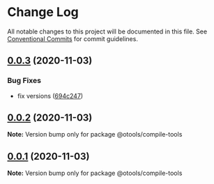 # Change Log

All notable changes to this project will be documented in this file.
See [Conventional Commits](https://conventionalcommits.org) for commit guidelines.

## [0.0.3](https://github.com/owenvip/react-compile-tools/compare/v0.0.2...v0.0.3) (2020-11-03)


### Bug Fixes

* fix versions ([694c247](https://github.com/owenvip/react-compile-tools/commit/694c24747e3f22ee577fb43311749213373f0fe1))





## [0.0.2](https://github.com/owenvip/react-compile-tools/compare/v0.0.1...v0.0.2) (2020-11-03)

**Note:** Version bump only for package @otools/compile-tools





## [0.0.1](https://github.com/owenvip/react-compile-tools/compare/v0.1.3...v0.0.1) (2020-11-03)

**Note:** Version bump only for package @otools/compile-tools
